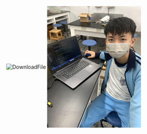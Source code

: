 <img src="Pictures/Leo.svg" width = "250" height = "325" alt="DownloadFile" align=center />
<img src="Pictures/Leo.jpg" width = "250" height = "325" alt="DownloadFile" align=center />
